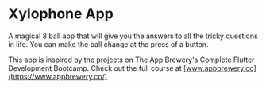 # Xylophone App

A magical 8 ball app that will give you the answers to all the tricky questions in life. You can make the ball change at the press of a button.

This app is inspired by the projects on The App Brewery's Complete Flutter Development Bootcamp. Check out the full course at [www.appbrewery.co](https://www.appbrewery.co/)
